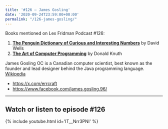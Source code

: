 ```yaml
---
title: '#126 – James Gosling'
date: '2020-09-24T23:59:00+00:00'
permalink: "/126-james-gosling/"
---
```


Books mentioned on Lex Fridman Podcast #126:

1. <b><a href="https://amzn.to/3iuNPNs" target="_blank" rel="sponsored noopener noreferrer">The Penguin Dictionary of Curious and Interesting Numbers</a></b> by David Wells
2. <b><a href="https://amzn.to/3XIGkmx" target="_blank" rel="sponsored noopener noreferrer">The Art of Computer Programming</a></b> by Donald Knuth

<!--more-->

James Gosling OC is a Canadian computer scientist, best known as the founder and lead designer behind the Java programming language. <a href="https://en.wikipedia.org/wiki/James_Gosling" target="_blank">Wikipedia</a>

- <a href="https://x.com/errcraft" target="_blank">https://x.com/errcraft</a>
- <a href="https://www.facebook.com/james.gosling.96/" target="_blank">https://www.facebook.com/james.gosling.96/</a>

- - - - - -

## Watch or listen to episode #126

{% include youtube.html id='IT__Nrr3PNI' %}
